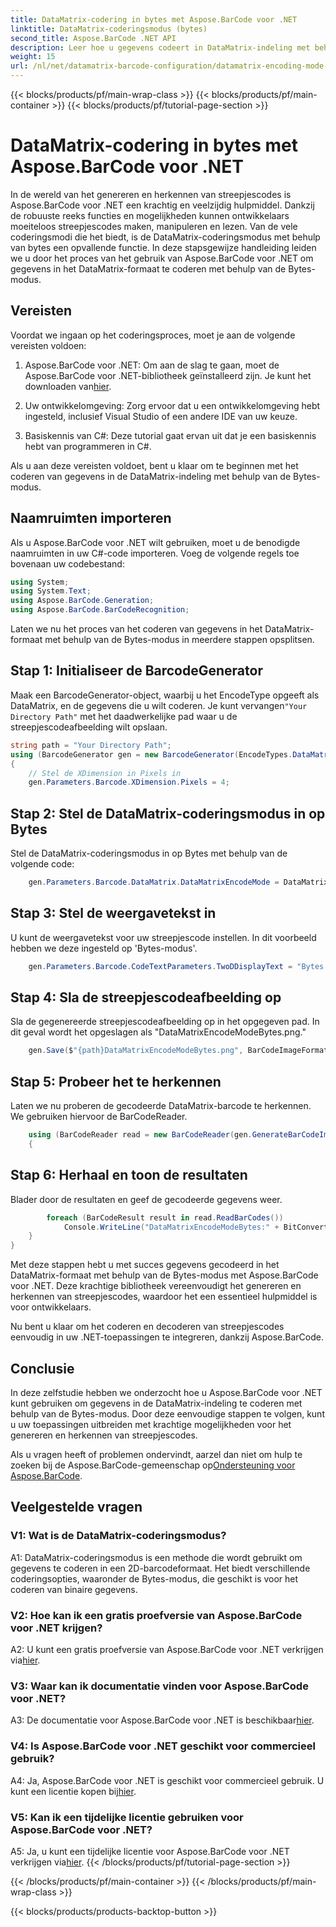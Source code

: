 ```yaml
---
title: DataMatrix-codering in bytes met Aspose.BarCode voor .NET
linktitle: DataMatrix-coderingsmodus (bytes)
second_title: Aspose.BarCode .NET API
description: Leer hoe u gegevens codeert in DataMatrix-indeling met behulp van de Bytes-modus met Aspose.BarCode voor .NET. Volg onze stapsgewijze handleiding voor het genereren en herkennen van streepjescodes.
weight: 15
url: /nl/net/datamatrix-barcode-configuration/datamatrix-encoding-mode-bytes/
---
```


{{< blocks/products/pf/main-wrap-class >}}
{{< blocks/products/pf/main-container >}}
{{< blocks/products/pf/tutorial-page-section >}}

# DataMatrix-codering in bytes met Aspose.BarCode voor .NET

In de wereld van het genereren en herkennen van streepjescodes is Aspose.BarCode voor .NET een krachtig en veelzijdig hulpmiddel. Dankzij de robuuste reeks functies en mogelijkheden kunnen ontwikkelaars moeiteloos streepjescodes maken, manipuleren en lezen. Van de vele coderingsmodi die het biedt, is de DataMatrix-coderingsmodus met behulp van bytes een opvallende functie. In deze stapsgewijze handleiding leiden we u door het proces van het gebruik van Aspose.BarCode voor .NET om gegevens in het DataMatrix-formaat te coderen met behulp van de Bytes-modus.

## Vereisten

Voordat we ingaan op het coderingsproces, moet je aan de volgende vereisten voldoen:

1.  Aspose.BarCode voor .NET: Om aan de slag te gaan, moet de Aspose.BarCode voor .NET-bibliotheek geïnstalleerd zijn. Je kunt het downloaden van[hier](https://releases.aspose.com/barcode/net/).

2. Uw ontwikkelomgeving: Zorg ervoor dat u een ontwikkelomgeving hebt ingesteld, inclusief Visual Studio of een andere IDE van uw keuze.

3. Basiskennis van C#: Deze tutorial gaat ervan uit dat je een basiskennis hebt van programmeren in C#.

Als u aan deze vereisten voldoet, bent u klaar om te beginnen met het coderen van gegevens in de DataMatrix-indeling met behulp van de Bytes-modus.

## Naamruimten importeren

Als u Aspose.BarCode voor .NET wilt gebruiken, moet u de benodigde naamruimten in uw C#-code importeren. Voeg de volgende regels toe bovenaan uw codebestand:

```csharp
using System;
using System.Text;
using Aspose.BarCode.Generation;
using Aspose.BarCode.BarCodeRecognition;
```

Laten we nu het proces van het coderen van gegevens in het DataMatrix-formaat met behulp van de Bytes-modus in meerdere stappen opsplitsen.

## Stap 1: Initialiseer de BarcodeGenerator

 Maak een BarcodeGenerator-object, waarbij u het EncodeType opgeeft als DataMatrix, en de gegevens die u wilt coderen. Je kunt vervangen`"Your Directory Path"` met het daadwerkelijke pad waar u de streepjescodeafbeelding wilt opslaan.

```csharp
string path = "Your Directory Path";
using (BarcodeGenerator gen = new BarcodeGenerator(EncodeTypes.DataMatrix, strBld.ToString()))
{
    // Stel de XDimension in Pixels in
    gen.Parameters.Barcode.XDimension.Pixels = 4;
```

## Stap 2: Stel de DataMatrix-coderingsmodus in op Bytes

Stel de DataMatrix-coderingsmodus in op Bytes met behulp van de volgende code:

```csharp
    gen.Parameters.Barcode.DataMatrix.DataMatrixEncodeMode = DataMatrixEncodeMode.Bytes;
```

## Stap 3: Stel de weergavetekst in

U kunt de weergavetekst voor uw streepjescode instellen. In dit voorbeeld hebben we deze ingesteld op 'Bytes-modus'.

```csharp
    gen.Parameters.Barcode.CodeTextParameters.TwoDDisplayText = "Bytes mode";
```

## Stap 4: Sla de streepjescodeafbeelding op

Sla de gegenereerde streepjescodeafbeelding op in het opgegeven pad. In dit geval wordt het opgeslagen als "DataMatrixEncodeModeBytes.png."

```csharp
    gen.Save($"{path}DataMatrixEncodeModeBytes.png", BarCodeImageFormat.Png);
```

## Stap 5: Probeer het te herkennen

Laten we nu proberen de gecodeerde DataMatrix-barcode te herkennen. We gebruiken hiervoor de BarCodeReader.

```csharp
    using (BarCodeReader read = new BarCodeReader(gen.GenerateBarCodeImage(), DecodeType.DataMatrix))
    {
```

## Stap 6: Herhaal en toon de resultaten

Blader door de resultaten en geef de gecodeerde gegevens weer.

```csharp
        foreach (BarCodeResult result in read.ReadBarCodes())
            Console.WriteLine("DataMatrixEncodeModeBytes:" + BitConverter.ToString(result.CodeBytes));
    }
}
```

Met deze stappen hebt u met succes gegevens gecodeerd in het DataMatrix-formaat met behulp van de Bytes-modus met Aspose.BarCode voor .NET. Deze krachtige bibliotheek vereenvoudigt het genereren en herkennen van streepjescodes, waardoor het een essentieel hulpmiddel is voor ontwikkelaars.

Nu bent u klaar om het coderen en decoderen van streepjescodes eenvoudig in uw .NET-toepassingen te integreren, dankzij Aspose.BarCode.

## Conclusie

In deze zelfstudie hebben we onderzocht hoe u Aspose.BarCode voor .NET kunt gebruiken om gegevens in de DataMatrix-indeling te coderen met behulp van de Bytes-modus. Door deze eenvoudige stappen te volgen, kunt u uw toepassingen uitbreiden met krachtige mogelijkheden voor het genereren en herkennen van streepjescodes.

 Als u vragen heeft of problemen ondervindt, aarzel dan niet om hulp te zoeken bij de Aspose.BarCode-gemeenschap op[Ondersteuning voor Aspose.BarCode](https://forum.aspose.com/c/barcode/13).

## Veelgestelde vragen

### V1: Wat is de DataMatrix-coderingsmodus?

A1: DataMatrix-coderingsmodus is een methode die wordt gebruikt om gegevens te coderen in een 2D-barcodeformaat. Het biedt verschillende coderingsopties, waaronder de Bytes-modus, die geschikt is voor het coderen van binaire gegevens.

### V2: Hoe kan ik een gratis proefversie van Aspose.BarCode voor .NET krijgen?

 A2: U kunt een gratis proefversie van Aspose.BarCode voor .NET verkrijgen via[hier](https://releases.aspose.com/).

### V3: Waar kan ik documentatie vinden voor Aspose.BarCode voor .NET?

 A3: De documentatie voor Aspose.BarCode voor .NET is beschikbaar[hier](https://reference.aspose.com/barcode/net/).

### V4: Is Aspose.BarCode voor .NET geschikt voor commercieel gebruik?

A4: Ja, Aspose.BarCode voor .NET is geschikt voor commercieel gebruik. U kunt een licentie kopen bij[hier](https://purchase.aspose.com/buy).

### V5: Kan ik een tijdelijke licentie gebruiken voor Aspose.BarCode voor .NET?

 A5: Ja, u kunt een tijdelijke licentie voor Aspose.BarCode voor .NET verkrijgen via[hier](https://purchase.aspose.com/temporary-license/).
{{< /blocks/products/pf/tutorial-page-section >}}

{{< /blocks/products/pf/main-container >}}
{{< /blocks/products/pf/main-wrap-class >}}

{{< blocks/products/products-backtop-button >}}
